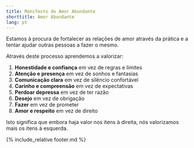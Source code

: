 ```yaml
---
title: Manifesto do Amor Abundante
shorttitle: Amor Abundante
lang: pt
---
```


Estamos à procura de fortalecer as relações de amor através da prática e a tentar ajudar outras pessoas a fazer o mesmo.

Através deste processo aprendemos a valorizar:
1. **Honestidade e confiança** em vez de regras e limites
2. **Atenção e presença** em vez de sonhos e fantasias
3. **Comunicação clara** em vez de silêncio confortável
4. **Carinho e compreensão** em vez de expectativas
5. **Perdoar depressa** em vez de ter razão
6. **Desejo** em vez de obrigação
7. **Fazer** em vez de prometer
8. **Amor e respeito** em vez de direito

Isto significa que embora haja valor nos itens à direita, nós valorizamos mais os itens à esquerda.


{% include_relative footer.md %}

